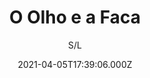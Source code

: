 ---
id: 'bbd87ee4-ab5d-4204-8749-f7ca581bfac7'
type: 'movie' # Filme, Série, Anime
title: "O Olho e a Faca"
synopsis: ["Em uma plataforma de petróleo, um grupo de amigos se mantem unido como forma de aliviar as dificuldades enfrentadas pelo isolamento imposto àqueles que trabalham e vivem em alto-mar. Uma promoção desencadeia acontecimentos que desestruturam de maneira irreversível a amizade do grupo e a própria vida em terra de Roberto, o protagonista do filme. Ele é posto à prova pela força do destino e vivencia o drama de um homem comum frente a um gradual processo de isolamento.",
]
originalTitle: "O Olho e a Faca"
date: '2021-04-05T17:39:06.000Z'
update: '2021-04-05T17:39:06.000Z'
releaseDate: '2018-10-25T03:00:00.000Z'
imdb:
  rating: '5.1' # 8.5
  id: '' # tt0470752
duration: '1h 39 Min'
trailer:
  urls: [
    'zZQR20CPe60',
  ]
tags: ['720p']
genre: ['Drama', 'Suspense'] #
quality: 'WEB-DL' # BluRay, WEB-DL, HDTV, WEB-DL4K, WEB-DLe
format: 'Mkv' # MKV, MP4, TS
audio: 'Português' # Dublado, Legendado, Dual Audio, Dub & Leg
subtitle: 'S/L' # Português, inglês,
size: '1.51 GB' # 4.8 GB
audioQuality: 10
videoQuality: 10
directors: []
#  - name: 'Lana Wachowski'
#    image: ''
#  - name: 'Lilly Wachowski'
#    image: ''
cast: []
#  - name: 'Keanu Reeves'
#    image: ''
#    characterName: 'Neo'
writers: []
#  - name: ''
#    image: ''
maturityRating:
  age: '' # L , 10, 12, 14, 16, 18
  topics: [''] # Violence, Illegal drugs, Inappropriate Language, Legal Drugs, Sexual Content, Extreme Violence
###########################################
download:
  
  - url: 'magnet:?xt=urn:btih:981a1dcaaf79a4f34e4f6f7463ce111255c07c4c&dn=LAPUMiA.Org%20-%20O.Olho.e.a.Faca.2019.720p.WEB-DL.H264-TDF&tr=udp%3a%2f%2ftracker.opentrackr.org%3a1337%2fannounce&tr=udp%3a%2f%2ftracker.openbittorrent.com%3a80%2fannounce&tr=udp%3a%2f%2ftracker.trackerfix.com%3a80%2fannounce&tr=udp%3a%2f%2ftracker.coppersurfer.tk%3a6969%2fannounce&tr=udp%3a%2f%2ftracker.leechers-paradise.org%3a6969%2fannounce&tr=udp%3a%2f%2feddie4.nl%3a6969%2fannounce&tr=udp%3a%2f%2fp4p.arenabg.com%3a1337%2fannounce&tr=udp%3a%2f%2fexplodie.org%3a6969%2fannounce&tr=udp%3a%2f%2fzer0day.ch%3a1337%2fannounce'
    resolution: '720p' # 720p, 1080p, 4K,
    audio: 'Dual Áudio' # Dublado, Legendado, Dual Audio
    size: '' # 4.8 GB
    quality: '' # BluRay, WEB-DL
    format: '' # MKV
images:
  cover: '/assets/movies/o-olho-e-a-faca.jpg'
  background: '/assets/movies/'
---